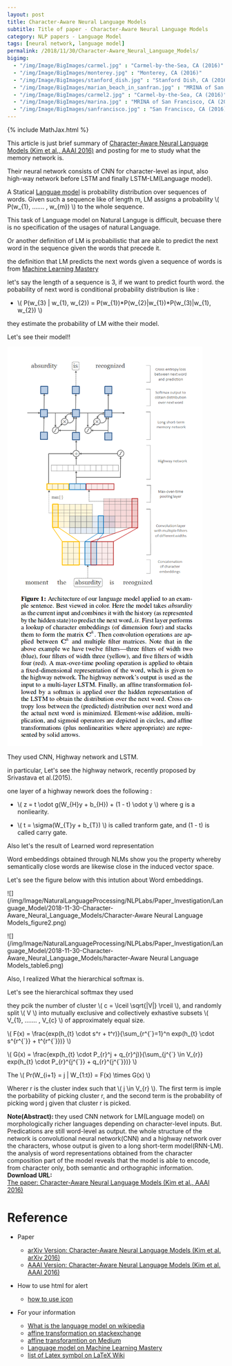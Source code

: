 ```yaml
---
layout: post
title: Character-Aware Neural Language Models
subtitle: Title of paper - Character-Aware Neural Language Models
category: NLP papers - Language Model
tags: [neural network, language model]
permalink: /2018/11/30/Character-Aware_Neural_Language_Models/
bigimg: 
  - "/img/Image/BigImages/carmel.jpg" : "Carmel-by-the-Sea, CA (2016)"
  - "/img/Image/BigImages/monterey.jpg" : "Monterey, CA (2016)"
  - "/img/Image/BigImages/stanford_dish.jpg" : "Stanford Dish, CA (2016)"
  - "/img/Image/BigImages/marian_beach_in_sanfran.jpg" : "MRINA of San Francisco, CA (2016)"
  - "/img/Image/BigImages/carmel2.jpg" : "Carmel-by-the-Sea, CA (2016)"
  - "/img/Image/BigImages/marina.jpg" : "MRINA of San Francisco, CA (2016)"
  - "/img/Image/BigImages/sanfrancisco.jpg" : "San Francisco, CA (2016)"
---
```


<!-- \\( X_{i}=\sum_{k}X_{ik} \\) -->

{% include MathJax.html %}

This article is just brief summary of [Character-Aware Neural Language Models (Kim et al., AAAI 2016)](https://arxiv.org/abs/1508.06615v4) and posting for me to study what the memory network is. 

Their neural network consists of CNN for character-level as input, also high-way network before LSTM and finally LSTM-LM(Language model).

A Statical [Languae model](https://en.wikipedia.org/wiki/Language_model) is probability distribution over sequences of words. Given such a sequence like of length m, LM assigns a probability  \\( P(w_{1}, ....... , w_{m}) \\) to the whole sequence.

This task of Language model on Natural Languge is difficult, becuase there is no specification of the usages of natural Language.

Or another definition of LM is probabilistic that are able to predict the next word in the sequence given the words that precede it. 

the definition that LM predicts the next words given a sequence of words is from [Machine Learning Mastery](https://machinelearningmastery.com/statistical-language-modeling-and-neural-language-models/)

let's say the length of a sequence is 3, if we want to predict fourth word. the pobability of next word is conditional probability distribution is like :

- \\(  P(w_{3} \| w_{1}, w_{2}) = P(w_{1})\*P(w_{2}\|w_{1})\*P(w_(3)\|w_{1}, w_{2})  \\)

they estimate the probability of LM withe their model. 

Let's see their model!! 

![Kim et al., AAAI 2016](/img/Image/NaturalLanguageProcessing/NLPLabs/Paper_Investigation/Language_Model/2018-11-30-Character-Aware_Neural_Language_Models/Character-Aware_Neural_Language_Models.png)

They used CNN, Highway network and LSTM.

in particular, Let's see the highway network, recently proposed by Srivastava et al.(2015).

one layer of a highway nework does the following :

- \\( z = t \odot g(W_{H}y + b_{H}) + (1 - t) \odot y \\) where g is a nonliearity.

- \\( t = \sigma(W_{T}y + b_{T}) \\) is called tranform gate, and (1 - t) is called carry gate.


Also let's the result of Learned word representation

Word embeddings obtained through NLMs show you the property whereby semantically close words are likewise close in the induced vector space. 

Let's see the figure below with this intution about Word embeddings.

![](/img/Image/NaturalLanguageProcessing/NLPLabs/Paper_Investigation/Language_Model/2018-11-30-Character-Aware_Neural_Language_Models/Character-Aware Neural Language Models_figure2.png)


![](/img/Image/NaturalLanguageProcessing/NLPLabs/Paper_Investigation/Language_Model/2018-11-30-Character-Aware_Neural_Language_Models/haracter-Aware Neural Language Models_table6.png)


Also, I realized What the hierarchical softmax is.


Let's see the hierarchical softmax they used 

they pcik the number of cluster  \\( c = \lceil \sqrt{\|V\|} \rceil \\), and randomly split \\( V \\)  into mutually exclusive and collectively exhastive subsets \\( V_{1}, ....... , V_{c} \\) of approximately equal size. 

\\( F(x) = \frac{exp(h_{t} \cdot s^r + t^r)}{\sum_{r^{\`}=1}^n exp(h_{t} \cdot s^{r^{\`}} + t^{r^{\`}})} \\)

\\( G(x) = \frac{exp(h_{t} \cdot P_{r}^j + q_{r}^j)}{\sum_{j^{\`} \in V_{r}} exp(h_{t} \cdot P_{r}^{j^{\`}} + q_{r}^{j^{\`}})} \\)  

The \\( Pr(W_{i+1} = j \| W_{1:t}) =  F(x) \times G(x) \\)

Wherer r is the cluster index such that \\( j \in V_{r} \\). The first term is imple the porbability of picking cluster r, and the second term is the probability of picking word j given that cluster r is picked.


<div class="alert alert-info" role="alert"><i class="fa fa-info-circle"></i> <b>Note(Abstract): </b>
they used CNN network for LM(Language model) on morphologically richer languages depending on character-level inputs. But. Predications are still word-level as output. the whole structure of the network is convolutional neural network(CNN) and a highway network over the characters, whose output is given to a long short-term model(RNN-LM). the analysis of word representations obtained from the character composition part of the model reveals that the model is able to encode, from character only, both semantic and orthographic information. 
</div>
  
  
<div class="alert alert-success" role="alert"><i class="fa fa-paperclip fa-lg"></i> <b>Download URL: </b><br>
  <a href="https://arxiv.org/abs/1508.06615v4">The paper: Character-Aware Neural Language Models (Kim et al., AAAI 2016)</a>
</div>

# Reference 

- Paper 
  - [arXiv Version: Character-Aware Neural Language Models (Kim et al. arXiv 2016)](https://arxiv.org/abs/1508.06615v4)
  - [AAAI Version: Character-Aware Neural Language Models (Kim et al. AAAI 2016)](https://www.aaai.org/ocs/index.php/AAAI/AAAI16/paper/viewFile/12489/12017)
 
- How to use html for alert
  - [how to use icon](http://idratherbewriting.com/documentation-theme-jekyll/mydoc_icons.html)
 
- For your information
  - [What is the language model on wikipedia](https://en.wikipedia.org/wiki/Language_model)
  - [affine transformation on stackexchange](https://datascience.stackexchange.com/questions/13405/what-is-affine-transformation-in-regards-to-neural-networks)
  - [affine transforamtion on Medium](https://medium.com/wwblog/transformation-in-neural-networks-cdf74cbd8da8)
  - [Language model on Machine Learning Mastery](https://machinelearningmastery.com/statistical-language-modeling-and-neural-language-models/)
  - [list of Latex symbol on LaTeX Wiki](http://latex.wikia.com/wiki/List_of_LaTeX_symbols)






























